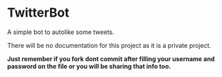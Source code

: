 # TwitterBot
A simple bot to autolike some tweets. 

There will be no documentation for this project as it is a private project.

**Just remember if you fork dont commit after filling your username and password on the file or you will be sharing that info too.**
